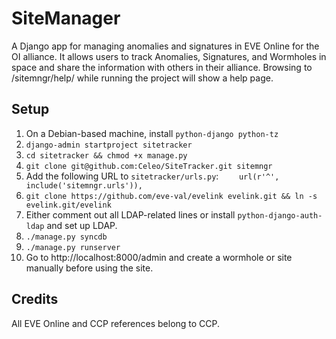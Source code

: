 # SiteManager

A Django app for managing anomalies and signatures in EVE Online for the OI alliance.
It allows users to track Anomalies, Signatures, and Wormholes in space and share the information with others in their alliance.
Browsing to /sitemngr/help/ while running the project will show a help page.

## Setup

1. On a Debian-based machine, install `python-django python-tz`
1. `django-admin startproject sitetracker`
1. `cd sitetracker && chmod +x manage.py`
1. `git clone git@github.com:Celeo/SiteTracker.git sitemngr`
1. Add the following URL to `sitetracker/urls.py`:
`    url(r'^', include('sitemngr.urls')),`
1. `git clone https://github.com/eve-val/evelink evelink.git && ln -s evelink.git/evelink`
1. Either comment out all LDAP-related lines or install `python-django-auth-ldap` and set up LDAP.
1. `./manage.py syncdb`
1. `./manage.py runserver`
1. Go to http://localhost:8000/admin and create a wormhole or site manually before using the site.

## Credits

All EVE Online and CCP references belong to CCP.
